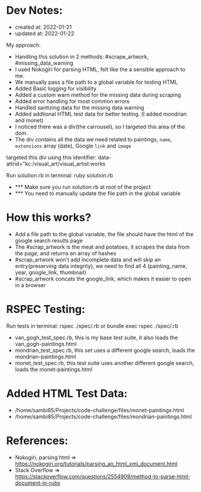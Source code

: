 # Dev Notes:
- created at: 2022-01-21
- updated at: 2022-01-22

My approach:
- Handling this solution in 2 methods: #scrape_artwork, #missing_data_warning
- I used Nokogiri for parsing HTML, felt like the a sensible approach to me.
- We manually pass a file path to a global variable for testing HTML
- Added Basic logging for visibility
- Added a custom warn method for the missing data during scraping
- Added error handling for most common errors
- Handled santizing data for the missing data warning
- Added addtional HTML test data for better testing. (I added mondrian and monet)
- I noticed there was a div(the carrousel), so I targeted this area of the dom.
- The div contains all the data we need related to paintings, `name`, `extensions` array (date), Google `link` and `image`

targeted this div using this identifier:
  data-attrid="kc:/visual_art/visual_artist:works

Run solution.rb in terminal:
  ruby solution.rb

- *** Make sure you run solution.rb at root of the project
- *** You need to manually update the file path in the global variable

# How this works?
- Add a file path to the global variable, the file should have the html of the google search results page
- The #scrap_artwork is the meat and potatoes, it scrapes the data from the page, and returns an array of hashes
- #scrap_artwork won't add incomplete data and will skip an entry(preserving data integrity), we need to find all 4 (painting_name, year, google_link, thumbnail)
- #scrap_artwork concats the google_link, which makes it easier to open in a browser

# RSPEC Testing:
 Run tests in terminal:
   rspec ./spec/<ADD TEST HERE>.rb
   or 
   bundle exec rspec ./spec/<ADD TEST HERE>.rb

- van_gogh_test_spec.rb, this is my base test suite, it also loads the van_gogh-paintings.html
- mondrian_test_spec.rb, this set uses a different google search, loads the mondrian-paintings.html
- monet_test_spec.rb, this test suite uses another different google search, loads the monet-paintings.html

# Added HTML Test Data:
- /home/sambi85/Projects/code-challenge/files/monet-paintings.html
- /home/sambi85/Projects/code-challenge/files/mondrian-paintings.html

# References:
 - Nokogiri, parsing html => https://nokogiri.org/tutorials/parsing_an_html_xml_document.html
 - Stack Overflow => https://stackoverflow.com/questions/2554909/method-to-parse-html-document-in-ruby